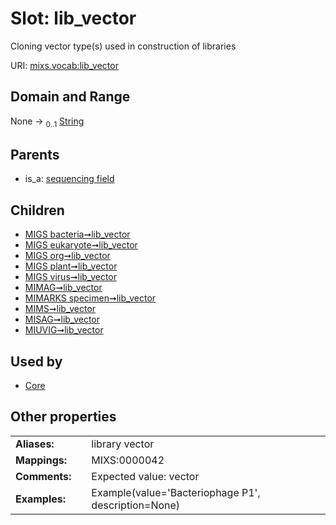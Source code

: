 
# Slot: lib_vector


Cloning vector type(s) used in construction of libraries

URI: [mixs.vocab:lib_vector](https://w3id.org/mixs/vocab/lib_vector)


## Domain and Range

None &#8594;  <sub>0..1</sub> [String](types/String.md)

## Parents

 *  is_a: [sequencing field](sequencing_field.md)

## Children

 *  [MIGS bacteria➞lib_vector](MIGS_bacteria_lib_vector.md)
 *  [MIGS eukaryote➞lib_vector](MIGS_eukaryote_lib_vector.md)
 *  [MIGS org➞lib_vector](MIGS_org_lib_vector.md)
 *  [MIGS plant➞lib_vector](MIGS_plant_lib_vector.md)
 *  [MIGS virus➞lib_vector](MIGS_virus_lib_vector.md)
 *  [MIMAG➞lib_vector](MIMAG_lib_vector.md)
 *  [MIMARKS specimen➞lib_vector](MIMARKS_specimen_lib_vector.md)
 *  [MIMS➞lib_vector](MIMS_lib_vector.md)
 *  [MISAG➞lib_vector](MISAG_lib_vector.md)
 *  [MIUVIG➞lib_vector](MIUVIG_lib_vector.md)

## Used by

 * [Core](Core.md)

## Other properties

|  |  |  |
| --- | --- | --- |
| **Aliases:** | | library vector |
| **Mappings:** | | MIXS:0000042 |
| **Comments:** | | Expected value: vector |
| **Examples:** | | Example(value='Bacteriophage P1', description=None) |

